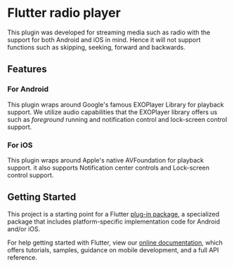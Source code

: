 # Flutter radio player

This plugin was developed for streaming media such as radio with the support for both Android and iOS in mind.
Hence it will not support functions such as skipping, seeking, forward and backwards.

## Features

### For Android
This plugin wraps around Google's famous EXOPlayer Library for playback support. We utilize audio capabilities that
the EXOPlayer library offers us such as *foreground* running and notification control and lock-screen control support.

### For iOS
This plugin wraps around Apple's native AVFoundation for playback support. it also supports Notification center
controls and Lock-screen control support.

## Getting Started

This project is a starting point for a Flutter
[plug-in package](https://flutter.dev/developing-packages/),
a specialized package that includes platform-specific implementation code for
Android and/or iOS.

For help getting started with Flutter, view our 
[online documentation](https://flutter.dev/docs), which offers tutorials, 
samples, guidance on mobile development, and a full API reference.

